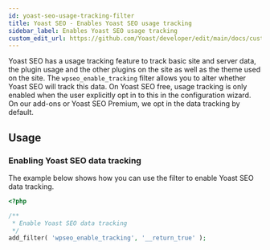 ```yaml
---
id: yoast-seo-usage-tracking-filter
title: Yoast SEO - Enables Yoast SEO usage tracking
sidebar_label: Enables Yoast SEO usage tracking
custom_edit_url: https://github.com/Yoast/developer/edit/main/docs/customization/yoast-seo/filters/yoast-seo-usage-tracking-filter.md
---
```

Yoast SEO has a usage tracking feature to track basic site and server data, the plugin usage and the other plugins on the site as well as the theme used on the site.
The `wpseo_enable_tracking` filter allows you to alter whether Yoast SEO will track this data.
On Yoast SEO free, usage tracking is only enabled when the user explicitly opt in to this in the configuration wizard. On our add-ons or Yoast SEO Premium, we opt in the data tracking by default.

## Usage

### Enabling Yoast SEO data tracking

The example below shows how you can use the filter to enable Yoast SEO data tracking.
```php
<?php

/**
 * Enable Yoast SEO data tracking
 */
add_filter( 'wpseo_enable_tracking', '__return_true' ); 
```
